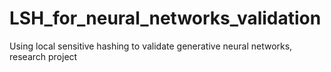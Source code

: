# LSH_for_neural_networks_validation
Using local sensitive hashing to validate generative neural networks, research project 
